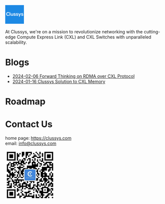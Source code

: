 <img src="images/clussys-logo-box.png" alt="image" width="60" height="auto">

At Clussys, we're on a mission to revolutionize networking with the cutting-edge Compute Express Link (CXL) and CXL Switches with unparalleled scalability.

# Blogs

- [2024-02-06 Forward Thinking on RDMA over CXL Protocol](blogs/20240206/index.md)
- [2024-01-16 Clussys Solution to CXL Memory](blogs/20240106/index.md)


# Roadmap


# Contact Us

home page: https://clussys.com 
<br>
email: info@clussys.com

<img src="images/ClussysWechatLogo.png" alt="image" width="160" height="auto">